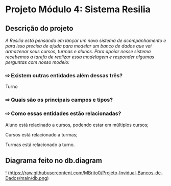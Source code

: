 # Projeto Módulo 4: Sistema Resilia



## Descrição do projeto
_A Resilia está pensando em lançar um novo sistema de
acompanhamento e para isso precisa de ajuda para modelar um
banco de dados que vai armazenar seus cursos, turmas e alunos.
Para apoiar nesse sistema recebemos a tarefa de realizar essa modelagem
e responder algumas perguntas com nosso modelo:_


### ⇨ Existem outras entidades além dessas três?
Turno

### ⇨ Quais são os principais campos e tipos?

### ⇨ Como essas entidades estão relacionadas?
Aluno está relacinado a cursos, podendo estar em múltiplos cursos;

Cursos está relacionado a turmas;

Turmas está relacionado a turno.


##  Diagrama feito no db.diagram

! (https://raw.githubusercontent.com/MBrito0/Projeto-Invidual-Bancos-de-Dados/main/db.png)


